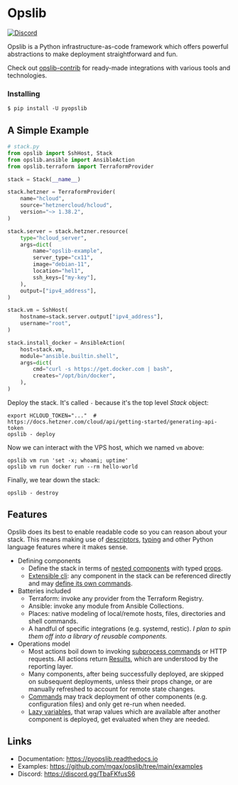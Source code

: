 # Opslib

[![Discord](https://badgen.net/badge/icon/discord?icon=discord&label)](https://discord.gg/TbaFKfusS6)

Opslib is a Python infrastructure-as-code framework which offers powerful abstractions to make deployment straightforward and fun.

Check out [opslib-contrib](https://github.com/mgax/opslib-contrib) for ready-made integrations with various tools and technologies.

### Installing

```shell
$ pip install -U pyopslib
```

## A Simple Example

```python
# stack.py
from opslib import SshHost, Stack
from opslib.ansible import AnsibleAction
from opslib.terraform import TerraformProvider

stack = Stack(__name__)

stack.hetzner = TerraformProvider(
    name="hcloud",
    source="hetznercloud/hcloud",
    version="~> 1.38.2",
)

stack.server = stack.hetzner.resource(
    type="hcloud_server",
    args=dict(
        name="opslib-example",
        server_type="cx11",
        image="debian-11",
        location="hel1",
        ssh_keys=["my-key"],
    ),
    output=["ipv4_address"],
)

stack.vm = SshHost(
    hostname=stack.server.output["ipv4_address"],
    username="root",
)

stack.install_docker = AnsibleAction(
    host=stack.vm,
    module="ansible.builtin.shell",
    args=dict(
        cmd="curl -s https://get.docker.com | bash",
        creates="/opt/bin/docker",
    ),
)
```

Deploy the stack. It's called `-` because it's the top level _Stack_ object:

```shell
export HCLOUD_TOKEN="..."  # https://docs.hetzner.com/cloud/api/getting-started/generating-api-token
opslib - deploy
```

Now we can interact with the VPS host, which we named `vm` above:

```shel
opslib vm run 'set -x; whoami; uptime'
opslib vm run docker run --rm hello-world
```

Finally, we tear down the stack:

```shell
opslib - destroy
```

## Features

Opslib does its best to enable readable code so you can reason about your stack. This means making use of [descriptors](https://docs.python.org/3/howto/descriptor.html), [typing](https://docs.python.org/3/library/typing.html) and other Python language features where it makes sense.

* Defining components
    * Define the stack in terms of [nested components](https://pyopslib.readthedocs.io/en/latest/components.html) with typed [props](https://pyopslib.readthedocs.io/en/latest/components.html#props).
    * [Extensible cli](https://pyopslib.readthedocs.io/en/latest/cli.html): any component in the stack can be referenced directly and may [define its own commands](https://pyopslib.readthedocs.io/en/latest/cli.html#defining-custom-commands).
* Batteries included
    * Terraform: invoke any provider from the Terraform Registry.
    * Ansible: invoke any module from Ansible Collections.
    * Places: native modeling of local/remote hosts, files, directories and shell commands.
    * A handful of specific integrations (e.g. systemd, restic). _I plan to spin them off into a library of reusable components._
* Operations model
    * Most actions boil down to invoking [subprocess commands](https://pyopslib.readthedocs.io/en/latest/api.html#opslib.local.run) or HTTP requests. All actions return [Results](https://pyopslib.readthedocs.io/en/latest/api.html#opslib.results.Result), which are understood by the reporting layer.
    * Many components, after being successfully deployed, are skipped on subsequent deployments, unless their props change, or are manually refreshed to account for remote state changes.
    * [Commands](https://pyopslib.readthedocs.io/en/latest/api.html#opslib.places.Command) may track deployment of other components (e.g. configuration files) and only get re-run when needed.
    * [Lazy variables](https://pyopslib.readthedocs.io/en/latest/components.html#lazy-values), that wrap values which are available after another component is deployed, get evaluated when they are needed.

## Links

* Documentation: https://pyopslib.readthedocs.io
* Examples: https://github.com/mgax/opslib/tree/main/examples
* Discord: https://discord.gg/TbaFKfusS6
